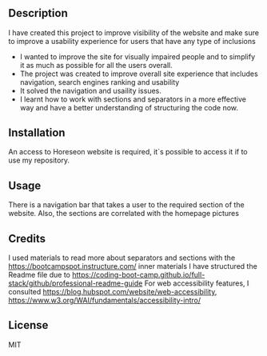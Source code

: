 # <HoriSEOn>

## Description

I have created this project to improve visibility of the website and make sure to improve a usability experience for users that have any type of inclusions

- I wanted to improve the site for visually impaired people and to simplify it as much as possible for all the users overall.
- The project was created to improve overall site experience that includes navigation, search engines ranking and usability
- It solved the navigation and usaility issues. 
- I learnt how to work with sections and separators in a more effective way and have a better understanding of structuring the code now.

## Installation
An access to Horeseon website is required, it`s possible to access it if to use my repository.

## Usage

There is a navigation bar that takes a user to the required section of the website. Also, the sections are correlated with the homepage pictures

## Credits

I used materials to read more about separators and sections with the https://bootcampspot.instructure.com/ inner materials
I have structured the Readme file due to https://coding-boot-camp.github.io/full-stack/github/professional-readme-guide 
For web accessibility features, I consulted https://blog.hubspot.com/website/web-accessibility, https://www.w3.org/WAI/fundamentals/accessibility-intro/
## License
MIT 
